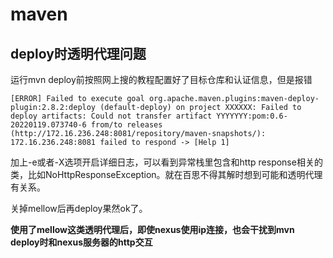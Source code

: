 # maven

## deploy时透明代理问题

运行mvn deploy前按照网上搜的教程配置好了目标仓库和认证信息，但是报错

```
[ERROR] Failed to execute goal org.apache.maven.plugins:maven-deploy-plugin:2.8.2:deploy (default-deploy) on project XXXXXX: Failed to deploy artifacts: Could not transfer artifact YYYYYYY:pom:0.6-20220119.073740-6 from/to releases (http://172.16.236.248:8081/repository/maven-snapshots/): 172.16.236.248:8081 failed to respond -> [Help 1]
```

加上-e或者-X选项开启详细日志，可以看到异常栈里包含和http response相关的类，比如NoHttpResponseException。就在百思不得其解时想到可能和透明代理有关系。

关掉mellow后再deploy果然ok了。

**使用了mellow这类透明代理后，即使nexus使用ip连接，也会干扰到mvn deploy时和nexus服务器的http交互**